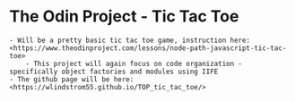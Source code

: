 # The Odin Project - Tic Tac Toe
    - Will be a pretty basic tic tac toe game, instruction here: <https://www.theodinproject.com/lessons/node-path-javascript-tic-tac-toe>
        - This project will again focus on code organization - specifically object factories and modules using IIFE
    - The github page will be here: <https://wlindstrom55.github.io/TOP_tic_tac_toe/>

